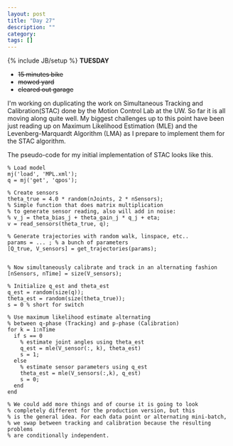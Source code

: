 ```yaml
---
layout: post
title: "Day 27"
description: ""
category:
tags: []
---
```

{% include JB/setup %}
**TUESDAY**

- ~~15 minutes bike~~
- ~~mowed yard~~
- ~~cleared out garage~~

I'm working on duplicating the work on Simultaneous Tracking and Calibration(STAC) done by the Motion Control Lab at the UW. So far it is all moving along quite well. My biggest challenges up to this point have been just reading up on Maximum Likelihood Estimation (MLE) and the Levenberg-Marquardt Algorithm (LMA) as I prepare to implement them for the STAC algorithm.

The pseudo-code for my initial implementation of STAC looks like this.


```
% Load model
mj('load', 'MPL.xml');
q = mj('get', 'qpos');

% Create sensors
theta_true = 4.0 * random(nJoints, 2 * nSensors);
% Simple function that does matrix multiplication
% to generate sensor reading, also will add in noise:
% v_j = theta_bias_j + theta_gain_j * q_j + eta;
v = read_sensors(theta_true, q);

% Generate trajectories with random walk, linspace, etc..
params = ... ; % a bunch of parameters
[Q_true, V_sensors] = get_trajectories(params);


% Now simultaneously calibrate and track in an alternating fashion
[nSensors, nTime] = size(V_sensors);

% Initialize q_est and theta_est
q_est = random(size(q));
theta_est = random(size(theta_true));
s = 0 % short for switch

% Use maximum likelihood estimate alternating
% between q-phase (Tracking) and p-phase (Calibration)
for k = 1:nTime
  if s == 0
    % estimate joint angles using theta_est
    q_est = mle(V_sensor(:, k), theta_est)
    s = 1;
  else
    % estimate sensor parameters using q_est
    theta_est = mle(V_sensors(:,k), q_est)
    s = 0;
  end
end

% We could add more things and of course it is going to look
% completely different for the production version, but this
% is the general idea. For each data point or alternating mini-batch,
% we swap between tracking and calibration because the resulting problems
% are conditionally independent.

```
